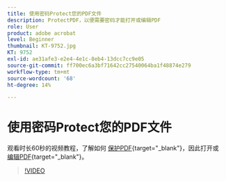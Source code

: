 ```yaml
---
title: 使用密码Protect您的PDF文件
description: ProtectPDF，以便需要密码才能打开或编辑PDF
role: User
product: adobe acrobat
level: Beginner
thumbnail: KT-9752.jpg
KT: 9752
exl-id: ae31afe3-e2e4-4e1c-8eb4-13dcc7cc9e05
source-git-commit: ff700ec6a3bf71642cc27540064ba1f48874e279
workflow-type: tm+mt
source-wordcount: '68'
ht-degree: 14%

---
```


# 使用密码Protect您的PDF文件

观看时长60秒的视频教程，了解如何 [保护PDF](https://www.adobe.com/acrobat/online/password-protect-pdf.html){target=&quot;_blank&quot;}，因此打开或 [编辑PDF](https://www.adobe.com/cn/acrobat/online/pdf-editor.html){target=&quot;_blank&quot;}。

>[!VIDEO](https://video.tv.adobe.com/v/340075?hidetitle=true)
